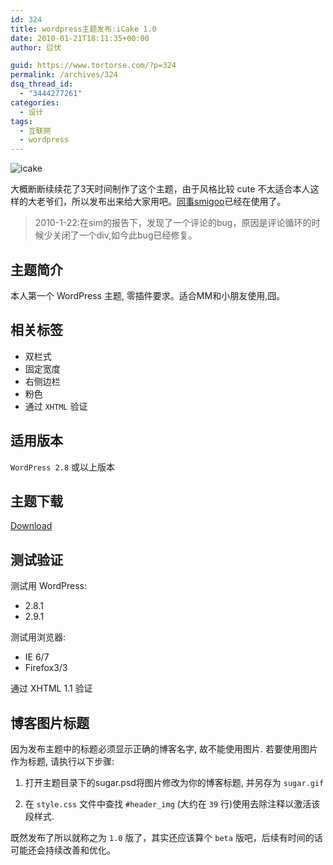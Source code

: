 ```yaml
---
id: 324
title: wordpress主题发布:iCake 1.0
date: 2010-01-21T18:11:35+00:00
author: 愆伏

guid: https://www.tortorse.com/?p=324
permalink: /archives/324
dsq_thread_id:
  - "3444277261"
categories:
  - 设计
tags:
  - 互联网
  - wordpress
---
```

![icake](https://www.tortorse.com/wp-content/uploads/2010/01/icake.jpg)

大概断断续续花了3天时间制作了这个主题，由于风格比较 cute 不太适合本人这样的大老爷们，所以发布出来给大家用吧。[同事smigoo](https://www.smigoo.net/blog/)已经在使用了。

> 2010-1-22:在sim的报告下，发现了一个评论的bug，原因是评论循环的时候少关闭了一个div,如今此bug已经修复。

## 主题简介
  
本人第一个 WordPress 主题, 零插件要求。适合MM和小朋友使用,囧。

## 相关标签
  
- 双栏式
- 固定宽度
- 右侧边栏
- 粉色
- 通过 `XHTML` 验证

## 适用版本
  
`WordPress 2.8` 或以上版本

## 主题下载 
[Download](/wp-content/uploads/2010/01/icake.zip)

## 测试验证
  
测试用 WordPress: 
- 2.8.1
- 2.9.1
  
测试用浏览器: 
- IE 6/7
- Firefox3/3
  
通过 XHTML 1.1 验证

## 博客图片标题
  
因为发布主题中的标题必须显示正确的博客名字, 故不能使用图片. 若要使用图片作为标题, 请执行以下步骤:

1. 打开主题目录下的sugar.psd将图片修改为你的博客标题, 并另存为 `sugar.gif`
  
2. 在 `style.css` 文件中查找 `#header_img` (大约在 `39` 行)使用去除注释以激活该段样式.

既然发布了所以就称之为 `1.0` 版了，其实还应该算个 `beta` 版吧，后续有时间的话可能还会持续改善和优化。